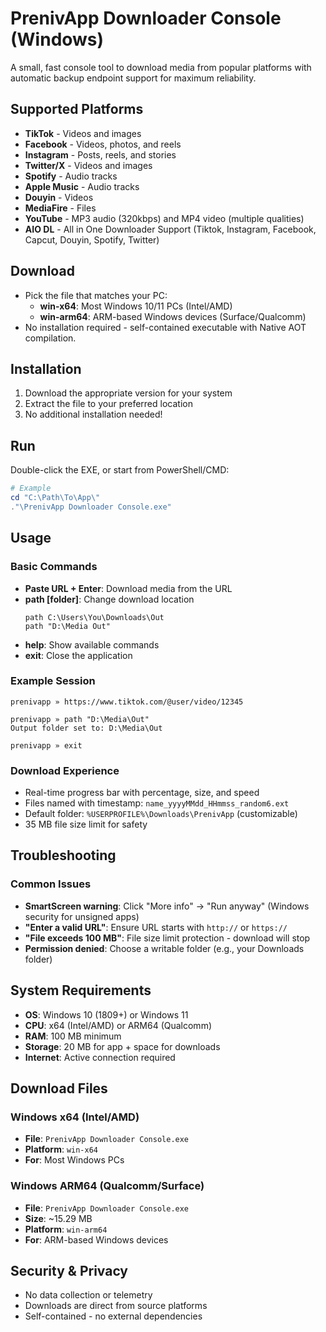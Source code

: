 # PrenivApp Downloader Console (Windows)

A small, fast console tool to download media from popular platforms with automatic backup endpoint support for maximum reliability.

## Supported Platforms
- **TikTok** - Videos and images
- **Facebook** - Videos, photos, and reels
- **Instagram** - Posts, reels, and stories
- **Twitter/X** - Videos and images
- **Spotify** - Audio tracks
- **Apple Music** - Audio tracks
- **Douyin** - Videos
- **MediaFire** - Files
- **YouTube** - MP3 audio (320kbps) and MP4 video (multiple qualities)
- **AIO DL** - All in One Downloader Support (Tiktok, Instagram, Facebook, Capcut, Douyin, Spotify, Twitter)

## Download
- Pick the file that matches your PC:
  - **win-x64**: Most Windows 10/11 PCs (Intel/AMD)
  - **win-arm64**: ARM-based Windows devices (Surface/Qualcomm)
- No installation required - self-contained executable with Native AOT compilation.

## Installation
1. Download the appropriate version for your system
2. Extract the file to your preferred location
3. No additional installation needed!

## Run
Double-click the EXE, or start from PowerShell/CMD:
```powershell
# Example
cd "C:\Path\To\App\"
."\PrenivApp Downloader Console.exe"
```

## Usage

### Basic Commands
- **Paste URL + Enter**: Download media from the URL
- **path [folder]**: Change download location
  ```
  path C:\Users\You\Downloads\Out
  path "D:\Media Out"
  ```
- **help**: Show available commands
- **exit**: Close the application

### Example Session
```
prenivapp » https://www.tiktok.com/@user/video/12345

prenivapp » path "D:\Media\Out"
Output folder set to: D:\Media\Out

prenivapp » exit
```

### Download Experience
- Real-time progress bar with percentage, size, and speed
- Files named with timestamp: `name_yyyyMMdd_HHmmss_random6.ext`
- Default folder: `%USERPROFILE%\Downloads\PrenivApp` (customizable)
- 35 MB file size limit for safety

## Troubleshooting

### Common Issues
- **SmartScreen warning**: Click "More info" → "Run anyway" (Windows security for unsigned apps)
- **"Enter a valid URL"**: Ensure URL starts with `http://` or `https://`
- **"File exceeds 100 MB"**: File size limit protection - download will stop
- **Permission denied**: Choose a writable folder (e.g., your Downloads folder)

## System Requirements
- **OS**: Windows 10 (1809+) or Windows 11
- **CPU**: x64 (Intel/AMD) or ARM64 (Qualcomm)
- **RAM**: 100 MB minimum
- **Storage**: 20 MB for app + space for downloads
- **Internet**: Active connection required

## Download Files

### Windows x64 (Intel/AMD)
- **File**: `PrenivApp Downloader Console.exe`
- **Platform**: `win-x64`
- **For**: Most Windows PCs

### Windows ARM64 (Qualcomm/Surface)
- **File**: `PrenivApp Downloader Console.exe`
- **Size**: ~15.29 MB
- **Platform**: `win-arm64`
- **For**: ARM-based Windows devices

## Security & Privacy
- No data collection or telemetry
- Downloads are direct from source platforms
- Self-contained - no external dependencies

